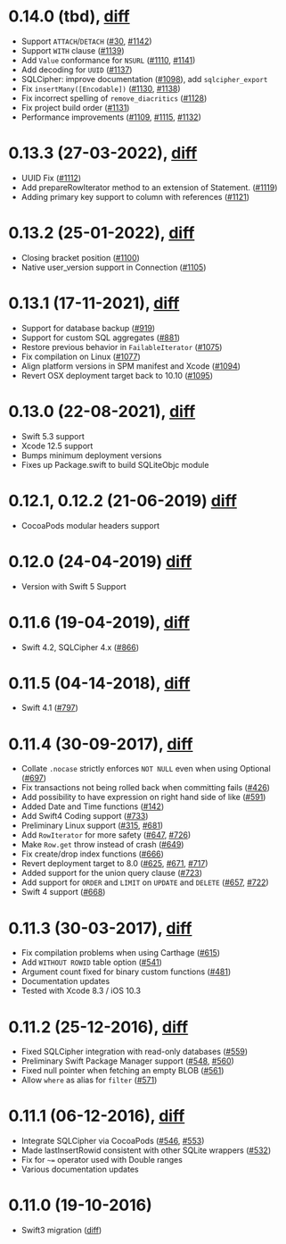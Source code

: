0.14.0 (tbd), [diff][diff-0.14.0]
========================================

* Support `ATTACH`/`DETACH` ([#30][], [#1142][])
* Support `WITH` clause ([#1139][])
* Add `Value` conformance for `NSURL` ([#1110][], [#1141][])
* Add decoding for `UUID` ([#1137][])
* SQLCipher: improve documentation ([#1098][]), add `sqlcipher_export`
* Fix `insertMany([Encodable])` ([#1130][], [#1138][])
* Fix incorrect spelling of `remove_diacritics` ([#1128][])
* Fix project build order ([#1131][])
* Performance improvements ([#1109][], [#1115][], [#1132][])

0.13.3 (27-03-2022), [diff][diff-0.13.3]
========================================

* UUID Fix ([#1112][])
* Add prepareRowIterator method to an extension of Statement. ([#1119][])
* Adding primary key support to column with references ([#1121][])

0.13.2 (25-01-2022), [diff][diff-0.13.2]
========================================

* Closing bracket position ([#1100][])
* Native user_version support in Connection ([#1105][])

0.13.1 (17-11-2021), [diff][diff-0.13.1]
========================================

* Support for database backup ([#919][])
* Support for custom SQL aggregates ([#881][])
* Restore previous behavior in `FailableIterator` ([#1075][])
* Fix compilation on Linux ([#1077][])
* Align platform versions in SPM manifest and Xcode ([#1094][])
* Revert OSX deployment target back to 10.10 ([#1095][])

0.13.0 (22-08-2021), [diff][diff-0.13.0]
========================================

* Swift 5.3 support
* Xcode 12.5 support
* Bumps minimum deployment versions
* Fixes up Package.swift to build SQLiteObjc module

0.12.1, 0.12.2 (21-06-2019) [diff][diff-0.12.2]
========================================

* CocoaPods modular headers support

0.12.0 (24-04-2019) [diff][diff-0.12.0]
========================================

* Version with Swift 5 Support

0.11.6 (19-04-2019), [diff][diff-0.11.6]
========================================

* Swift 4.2, SQLCipher 4.x ([#866][])

0.11.5 (04-14-2018), [diff][diff-0.11.5]
========================================

* Swift 4.1 ([#797][])

0.11.4 (30-09-2017), [diff][diff-0.11.4]
========================================

* Collate `.nocase` strictly enforces `NOT NULL` even when using Optional ([#697][])
* Fix transactions not being rolled back when committing fails ([#426][])
* Add possibility to have expression on right hand side of like ([#591][])
* Added Date and Time functions ([#142][])
* Add Swift4 Coding support ([#733][])
* Preliminary Linux support ([#315][], [#681][])
* Add `RowIterator` for more safety ([#647][], [#726][])
* Make `Row.get` throw instead of crash ([#649][])
* Fix create/drop index functions ([#666][])
* Revert deployment target to 8.0 ([#625][], [#671][], [#717][])
* Added support for the union query clause ([#723][])
* Add support for `ORDER` and `LIMIT` on `UPDATE` and `DELETE` ([#657][], [#722][])
* Swift 4 support ([#668][])

0.11.3 (30-03-2017), [diff][diff-0.11.3]
========================================

* Fix compilation problems when using Carthage ([#615][])
* Add `WITHOUT ROWID` table option ([#541][])
* Argument count fixed for binary custom functions ([#481][])
* Documentation updates
* Tested with Xcode 8.3 / iOS 10.3

0.11.2 (25-12-2016), [diff][diff-0.11.2]
========================================

* Fixed SQLCipher integration with read-only databases ([#559][])
* Preliminary Swift Package Manager support ([#548][], [#560][])
* Fixed null pointer when fetching an empty BLOB ([#561][])
* Allow `where` as alias for `filter` ([#571][])

0.11.1 (06-12-2016), [diff][diff-0.11.1]
========================================

* Integrate SQLCipher via CocoaPods ([#546][], [#553][])
* Made lastInsertRowid consistent with other SQLite wrappers ([#532][])
* Fix for `~=` operator used with Double ranges
* Various documentation updates

0.11.0 (19-10-2016)
===================

* Swift3 migration ([diff][diff-0.11.0])


[diff-0.11.0]: https://github.com/stephencelis/SQLite.swift/compare/0.10.1...0.11.0
[diff-0.11.1]: https://github.com/stephencelis/SQLite.swift/compare/0.11.0...0.11.1
[diff-0.11.2]: https://github.com/stephencelis/SQLite.swift/compare/0.11.1...0.11.2
[diff-0.11.3]: https://github.com/stephencelis/SQLite.swift/compare/0.11.2...0.11.3
[diff-0.11.4]: https://github.com/stephencelis/SQLite.swift/compare/0.11.3...0.11.4
[diff-0.11.5]: https://github.com/stephencelis/SQLite.swift/compare/0.11.4...0.11.5
[diff-0.11.6]: https://github.com/stephencelis/SQLite.swift/compare/0.11.5...0.11.6
[diff-0.12.0]: https://github.com/stephencelis/SQLite.swift/compare/0.11.6...0.12.0
[diff-0.12.2]: https://github.com/stephencelis/SQLite.swift/compare/0.12.0...0.12.2
[diff-0.13.0]: https://github.com/stephencelis/SQLite.swift/compare/0.12.2...0.13.0
[diff-0.13.1]: https://github.com/stephencelis/SQLite.swift/compare/0.13.0...0.13.1
[diff-0.13.2]: https://github.com/stephencelis/SQLite.swift/compare/0.13.1...0.13.2
[diff-0.13.3]: https://github.com/stephencelis/SQLite.swift/compare/0.13.2...0.13.3
[diff-0.14.0]: https://github.com/stephencelis/SQLite.swift/compare/0.13.3...0.14.0

[#30]: https://github.com/stephencelis/SQLite.swift/issues/30
[#142]: https://github.com/stephencelis/SQLite.swift/issues/142
[#315]: https://github.com/stephencelis/SQLite.swift/issues/315
[#426]: https://github.com/stephencelis/SQLite.swift/pull/426
[#481]: https://github.com/stephencelis/SQLite.swift/pull/481
[#532]: https://github.com/stephencelis/SQLite.swift/issues/532
[#541]: https://github.com/stephencelis/SQLite.swift/issues/541
[#546]: https://github.com/stephencelis/SQLite.swift/issues/546
[#548]: https://github.com/stephencelis/SQLite.swift/pull/548
[#553]: https://github.com/stephencelis/SQLite.swift/pull/553
[#559]: https://github.com/stephencelis/SQLite.swift/pull/559
[#560]: https://github.com/stephencelis/SQLite.swift/pull/560
[#561]: https://github.com/stephencelis/SQLite.swift/issues/561
[#571]: https://github.com/stephencelis/SQLite.swift/issues/571
[#591]: https://github.com/stephencelis/SQLite.swift/pull/591
[#615]: https://github.com/stephencelis/SQLite.swift/pull/615
[#625]: https://github.com/stephencelis/SQLite.swift/issues/625
[#647]: https://github.com/stephencelis/SQLite.swift/pull/647
[#649]: https://github.com/stephencelis/SQLite.swift/pull/649
[#657]: https://github.com/stephencelis/SQLite.swift/issues/657
[#666]: https://github.com/stephencelis/SQLite.swift/pull/666
[#668]: https://github.com/stephencelis/SQLite.swift/pull/668
[#671]: https://github.com/stephencelis/SQLite.swift/issues/671
[#681]: https://github.com/stephencelis/SQLite.swift/issues/681
[#697]: https://github.com/stephencelis/SQLite.swift/issues/697
[#717]: https://github.com/stephencelis/SQLite.swift/issues/717
[#722]: https://github.com/stephencelis/SQLite.swift/pull/722
[#723]: https://github.com/stephencelis/SQLite.swift/pull/723
[#733]: https://github.com/stephencelis/SQLite.swift/pull/733
[#726]: https://github.com/stephencelis/SQLite.swift/pull/726
[#797]: https://github.com/stephencelis/SQLite.swift/pull/797
[#866]: https://github.com/stephencelis/SQLite.swift/pull/866
[#881]: https://github.com/stephencelis/SQLite.swift/pull/881
[#919]: https://github.com/stephencelis/SQLite.swift/pull/919
[#1075]: https://github.com/stephencelis/SQLite.swift/pull/1075
[#1077]: https://github.com/stephencelis/SQLite.swift/issues/1077
[#1094]: https://github.com/stephencelis/SQLite.swift/pull/1094
[#1095]: https://github.com/stephencelis/SQLite.swift/pull/1095
[#1098]: https://github.com/stephencelis/SQLite.swift/issues/1098
[#1100]: https://github.com/stephencelis/SQLite.swift/pull/1100
[#1105]: https://github.com/stephencelis/SQLite.swift/pull/1105
[#1109]: https://github.com/stephencelis/SQLite.swift/issues/1109
[#1110]: https://github.com/stephencelis/SQLite.swift/pull/1110
[#1112]: https://github.com/stephencelis/SQLite.swift/pull/1112
[#1115]: https://github.com/stephencelis/SQLite.swift/pull/1115
[#1119]: https://github.com/stephencelis/SQLite.swift/pull/1119
[#1121]: https://github.com/stephencelis/SQLite.swift/pull/1121
[#1128]: https://github.com/stephencelis/SQLite.swift/issues/1128
[#1130]: https://github.com/stephencelis/SQLite.swift/issues/1130
[#1131]: https://github.com/stephencelis/SQLite.swift/pull/1131
[#1132]: https://github.com/stephencelis/SQLite.swift/pull/1132
[#1137]: https://github.com/stephencelis/SQLite.swift/pull/1137
[#1138]: https://github.com/stephencelis/SQLite.swift/pull/1138
[#1139]: https://github.com/stephencelis/SQLite.swift/pull/1139
[#1141]: https://github.com/stephencelis/SQLite.swift/pull/1141
[#1142]: https://github.com/stephencelis/SQLite.swift/pull/1142
